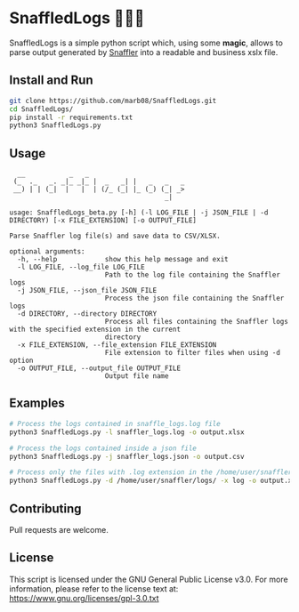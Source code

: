 # SnaffledLogs 🧙‍♂️📝
SnaffledLogs is a simple python script which, using some **magic**, allows to parse output generated by [Snaffler](https://github.com/SnaffCon/Snaffler) into a readable and business xslx file.

## Install and Run
```bash
git clone https://github.com/marb08/SnaffledLogs.git
cd SnaffledLogs/
pip install -r requirements.txt
python3 SnaffledLogs.py
```

## Usage
```
  __           _   _                         
 (_  ._   _. _|_ _|_ |  _   _| |   _   _   _ 
 __) | | (_|  |   |  | (/_ (_| |_ (_) (_| _> 
                                       _|                        

usage: SnaffledLogs_beta.py [-h] (-l LOG_FILE | -j JSON_FILE | -d DIRECTORY) [-x FILE_EXTENSION] [-o OUTPUT_FILE]

Parse Snaffler log file(s) and save data to CSV/XLSX.

optional arguments:
  -h, --help            show this help message and exit
  -l LOG_FILE, --log_file LOG_FILE
                        Path to the log file containing the Snaffler logs
  -j JSON_FILE, --json_file JSON_FILE
                        Process the json file containing the Snaffler logs
  -d DIRECTORY, --directory DIRECTORY
                        Process all files containing the Snaffler logs with the specified extension in the current
                        directory
  -x FILE_EXTENSION, --file_extension FILE_EXTENSION
                        File extension to filter files when using -d option
  -o OUTPUT_FILE, --output_file OUTPUT_FILE
                        Output file name
```
## Examples
```bash
# Process the logs contained in snaffle_logs.log file
python3 SnaffledLogs.py -l snaffler_logs.log -o output.xlsx

# Process the logs contained inside a json file
python3 SnaffledLogs.py -j snaffler_logs.json -o output.csv

# Process only the files with .log extension in the /home/user/snaffler/logs/ directory
python3 SnaffledLogs.py -d /home/user/snaffler/logs/ -x log -o output.xlsx
```
## Contributing
Pull requests are welcome.

## License
This script is licensed under the GNU General Public License v3.0.
For more information, please refer to the license text at: https://www.gnu.org/licenses/gpl-3.0.txt
